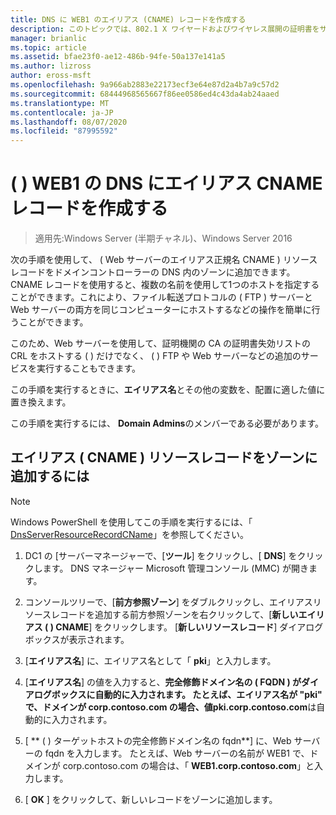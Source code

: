 ```yaml
---
title: DNS に WEB1 のエイリアス (CNAME) レコードを作成する
description: このトピックでは、802.1 X ワイヤードおよびワイヤレス展開の証明書をサーバーのデプロイ ガイドの一部
manager: brianlic
ms.topic: article
ms.assetid: bfae23f0-ae12-486b-94fe-50a137e141a5
ms.author: lizross
author: eross-msft
ms.openlocfilehash: 9a966ab2883e22173ecf3e64e87d2a4b7a9c57d2
ms.sourcegitcommit: 68444968565667f86ee0586ed4c43da4ab24aaed
ms.translationtype: MT
ms.contentlocale: ja-JP
ms.lasthandoff: 08/07/2020
ms.locfileid: "87995592"
---
```

# <a name="create-an-alias-cname-record-in-dns-for-web1"></a>\( \) WEB1 の DNS にエイリアス CNAME レコードを作成する

>適用先:Windows Server (半期チャネル)、Windows Server 2016

次の手順を使用して、 \( Web サーバーのエイリアス正規名 CNAME \) リソースレコードをドメインコントローラーの DNS 内のゾーンに追加できます。 CNAME レコードを使用すると、複数の名前を使用して1つのホストを指定することができます。これにより、ファイル転送プロトコルの \( FTP \) サーバーと Web サーバーの両方を同じコンピューターにホストするなどの操作を簡単に行うことができます。

このため、Web サーバーを使用して、証明機関の CA の証明書失効リストの CRL をホストする \( \) だけでなく、 \( \) FTP や Web サーバーなどの追加のサービスを実行することもできます。

この手順を実行するときに、**エイリアス名**とその他の変数を、配置に適した値に置き換えます。

この手順を実行するには、 **Domain Admins**のメンバーである必要があります。

## <a name="to-add-an-alias-cname-resource-record-to-a-zone"></a>エイリアス \( CNAME \) リソースレコードをゾーンに追加するには

>[!NOTE]
>Windows PowerShell を使用してこの手順を実行するには、「 [DnsServerResourceRecordCName](/powershell/module/dnsserver/add-dnsserverresourcerecordcname?view=winserver2012r2-ps)」を参照してください。

1.  DC1 の [サーバーマネージャーで、[**ツール**] をクリックし、[ **DNS**] をクリックします。 DNS マネージャー Microsoft 管理コンソール (MMC) が開きます。

2.  コンソールツリーで、[**前方参照ゾーン**] をダブルクリックし、エイリアスリソースレコードを追加する前方参照ゾーンを右クリックして、[**新しいエイリアス \( \) CNAME**] をクリックします。 [**新しいリソースレコード**] ダイアログボックスが表示されます。

3.  [**エイリアス名**] に、エイリアス名として「 **pki**」と入力します。

4.  [**エイリアス名**] の値を入力すると、**完全修飾ドメイン名の \( FQDN \) **がダイアログボックスに自動的に入力されます。 たとえば、エイリアス名が "pki" で、ドメインが corp.contoso.com の場合、値**pki.corp.contoso.com**は自動的に入力されます。

5.  [ ** \( \) ターゲットホストの完全修飾ドメイン名の fqdn**] に、Web サーバーの fqdn を入力します。 たとえば、Web サーバーの名前が WEB1 で、ドメインが corp.contoso.com の場合は、「 **WEB1.corp.contoso.com**」と入力します。

6.  [ **OK** ] をクリックして、新しいレコードをゾーンに追加します。